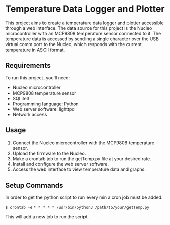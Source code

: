 # Temperature Data Logger and Plotter

This project aims to create a temperature data logger and plotter accessible through a web interface. The data source for this project is the Nucleo microcontroller with an MCP9808 temperature sensor connected to it. The temperature data is accessed by sending a single character over the USB virtual comm port to the Nucleo, which responds with the current temperature in ASCII format.

## Requirements

To run this project, you'll need:

- Nucleo microcontroller
- MCP9808 temperature sensor
- SQLite3
- Programming language: Python
- Web server software: lighttpd
- Network access

## Usage

1. Connect the Nucleo microcontroller with the MCP9808 temperature sensor.
2. Upload the firmware to the Nucleo.
3. Make a crontab job to run the getTemp.py file at your desired rate. 
4. Install and configure the web server software.
5. Access the web interface to view temperature data and graphs.

## Setup Commands

In order to get the python script to run every min a cron job must be added.

`$ crontab -e`
`* * * * * /usr/bin/python3 /path/to/your/getTemp.py`

This will add a new job to run the script.

